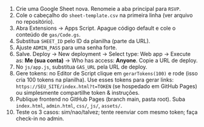 1. Crie uma Google Sheet nova. Renomeie a aba principal para `RSVP`.
2. Cole o cabeçalho do `sheet-template.csv` na primeira linha (ver arquivo no repositório).
3. Abra Extensions → Apps Script. Apague código default e cole o conteúdo de `gas/Code.gs`.
4. Substitua `SHEET_ID` pelo ID da planilha (parte da URL).
5. Ajuste `ADMIN_PASS` para uma senha forte.
6. Salve. Deploy → New deployment → Select type: Web app → Execute as: **Me (sua conta)** → Who has access: **Anyone**. Copie a URL de deploy.
7. No `js/app.js`, substitua `GAS_URL` pela URL de deploy.
8. Gere tokens: no Editor de Script clique em `gerarTokens(100)` e rode (isso cria 100 tokens na planilha). Use esses tokens para gerar links: `https://SEU_SITE/index.html?t=TOKEN` (se hospedado em GitHub Pages) ou simplesmente compartilhe token & instruções.
9. Publique frontend no GitHub Pages (branch main, pasta root). Suba `index.html`, `admin.html`, `css/`, `js/`, `assets/`.
10. Teste os 3 casos: sim/nao/talvez; tente reenviar com mesmo token; faça check-in no admin.
